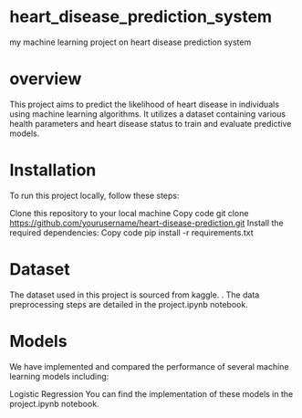 # heart_disease_prediction_system
my machine learning project on heart disease prediction system
# overview
This project aims to predict the likelihood of heart disease in individuals using machine learning algorithms. It utilizes a dataset containing various health parameters and heart disease status to train and evaluate predictive models.
# Installation
To run this project locally, follow these steps:

Clone this repository to your local machine
Copy code
git clone https://github.com/yourusername/heart-disease-prediction.git
Install the required dependencies:
Copy code
pip install -r requirements.txt

# Dataset
The dataset used in this project is sourced from kaggle. . The data preprocessing steps are detailed in the project.ipynb notebook.

# Models
We have implemented and compared the performance of several machine learning models including:

Logistic Regression
You can find the implementation of these models in the project.ipynb notebook.

